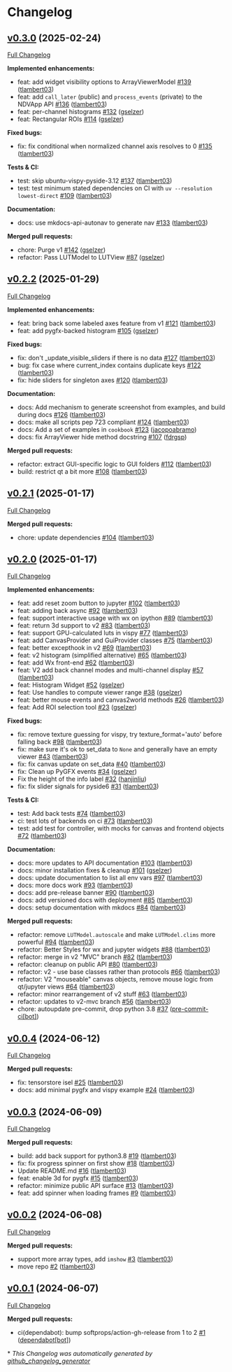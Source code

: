 # Changelog

## [v0.3.0](https://github.com/pyapp-kit/ndv/tree/v0.3.0) (2025-02-24)

[Full Changelog](https://github.com/pyapp-kit/ndv/compare/v0.2.2...v0.3.0)

**Implemented enhancements:**

- feat: add widget visibility options to ArrayViewerModel [\#139](https://github.com/pyapp-kit/ndv/pull/139) ([tlambert03](https://github.com/tlambert03))
- feat: add `call_later` \(public\) and `process_events` \(private\) to the NDVApp API [\#136](https://github.com/pyapp-kit/ndv/pull/136) ([tlambert03](https://github.com/tlambert03))
- feat: per-channel histograms [\#132](https://github.com/pyapp-kit/ndv/pull/132) ([gselzer](https://github.com/gselzer))
- feat: Rectangular ROIs [\#114](https://github.com/pyapp-kit/ndv/pull/114) ([gselzer](https://github.com/gselzer))

**Fixed bugs:**

- fix: fix conditional when normalized channel axis resolves to 0 [\#135](https://github.com/pyapp-kit/ndv/pull/135) ([tlambert03](https://github.com/tlambert03))

**Tests & CI:**

- test: skip ubuntu-vispy-pyside-3.12 [\#137](https://github.com/pyapp-kit/ndv/pull/137) ([tlambert03](https://github.com/tlambert03))
- test: test minimum stated dependencies on CI with `uv --resolution lowest-direct` [\#109](https://github.com/pyapp-kit/ndv/pull/109) ([tlambert03](https://github.com/tlambert03))

**Documentation:**

- docs: use mkdocs-api-autonav to generate nav [\#133](https://github.com/pyapp-kit/ndv/pull/133) ([tlambert03](https://github.com/tlambert03))

**Merged pull requests:**

- chore: Purge v1 [\#142](https://github.com/pyapp-kit/ndv/pull/142) ([gselzer](https://github.com/gselzer))
- refactor: Pass LUTModel to LUTView [\#87](https://github.com/pyapp-kit/ndv/pull/87) ([gselzer](https://github.com/gselzer))

## [v0.2.2](https://github.com/pyapp-kit/ndv/tree/v0.2.2) (2025-01-29)

[Full Changelog](https://github.com/pyapp-kit/ndv/compare/v0.2.1...v0.2.2)

**Implemented enhancements:**

- feat: bring back some labeled axes feature from v1 [\#121](https://github.com/pyapp-kit/ndv/pull/121) ([tlambert03](https://github.com/tlambert03))
- feat: add pygfx-backed histogram [\#105](https://github.com/pyapp-kit/ndv/pull/105) ([gselzer](https://github.com/gselzer))

**Fixed bugs:**

- fix: don't \_update\_visible\_sliders if there is no data [\#127](https://github.com/pyapp-kit/ndv/pull/127) ([tlambert03](https://github.com/tlambert03))
- bug: fix case where current\_index contains duplicate keys [\#122](https://github.com/pyapp-kit/ndv/pull/122) ([tlambert03](https://github.com/tlambert03))
- fix: hide sliders for singleton axes [\#120](https://github.com/pyapp-kit/ndv/pull/120) ([tlambert03](https://github.com/tlambert03))

**Documentation:**

- docs: Add mechanism to generate screenshot from examples, and build during docs [\#126](https://github.com/pyapp-kit/ndv/pull/126) ([tlambert03](https://github.com/tlambert03))
- docs: make all scripts pep 723 compliant [\#124](https://github.com/pyapp-kit/ndv/pull/124) ([tlambert03](https://github.com/tlambert03))
- docs: Add a set of examples in `cookbook` [\#123](https://github.com/pyapp-kit/ndv/pull/123) ([jacopoabramo](https://github.com/jacopoabramo))
- docs: fix ArrayViewer hide method docstring [\#107](https://github.com/pyapp-kit/ndv/pull/107) ([fdrgsp](https://github.com/fdrgsp))

**Merged pull requests:**

- refactor: extract GUI-specific logic to GUI folders [\#112](https://github.com/pyapp-kit/ndv/pull/112) ([tlambert03](https://github.com/tlambert03))
- build: restrict qt a bit more [\#108](https://github.com/pyapp-kit/ndv/pull/108) ([tlambert03](https://github.com/tlambert03))

## [v0.2.1](https://github.com/pyapp-kit/ndv/tree/v0.2.1) (2025-01-17)

[Full Changelog](https://github.com/pyapp-kit/ndv/compare/v0.2.0...v0.2.1)

**Merged pull requests:**

- chore: update dependencies [\#104](https://github.com/pyapp-kit/ndv/pull/104) ([tlambert03](https://github.com/tlambert03))

## [v0.2.0](https://github.com/pyapp-kit/ndv/tree/v0.2.0) (2025-01-17)

[Full Changelog](https://github.com/pyapp-kit/ndv/compare/v0.0.4...v0.2.0)

**Implemented enhancements:**

- feat: add reset zoom button to jupyter [\#102](https://github.com/pyapp-kit/ndv/pull/102) ([tlambert03](https://github.com/tlambert03))
- feat: adding back async [\#92](https://github.com/pyapp-kit/ndv/pull/92) ([tlambert03](https://github.com/tlambert03))
- feat: support interactive usage with wx on ipython [\#89](https://github.com/pyapp-kit/ndv/pull/89) ([tlambert03](https://github.com/tlambert03))
- feat: return 3d support to v2 [\#83](https://github.com/pyapp-kit/ndv/pull/83) ([tlambert03](https://github.com/tlambert03))
- feat: support GPU-calculated luts in vispy [\#77](https://github.com/pyapp-kit/ndv/pull/77) ([tlambert03](https://github.com/tlambert03))
- feat: add CanvasProvider and GuiProvider classes [\#75](https://github.com/pyapp-kit/ndv/pull/75) ([tlambert03](https://github.com/tlambert03))
- feat: better excepthook in v2 [\#69](https://github.com/pyapp-kit/ndv/pull/69) ([tlambert03](https://github.com/tlambert03))
- feat: v2 histogram \(simplified alternative\) [\#65](https://github.com/pyapp-kit/ndv/pull/65) ([tlambert03](https://github.com/tlambert03))
- feat: add Wx front-end [\#62](https://github.com/pyapp-kit/ndv/pull/62) ([tlambert03](https://github.com/tlambert03))
- feat: V2 add back channel modes and multi-channel display [\#57](https://github.com/pyapp-kit/ndv/pull/57) ([tlambert03](https://github.com/tlambert03))
- feat: Histogram Widget [\#52](https://github.com/pyapp-kit/ndv/pull/52) ([gselzer](https://github.com/gselzer))
- feat: Use handles to compute viewer range [\#38](https://github.com/pyapp-kit/ndv/pull/38) ([gselzer](https://github.com/gselzer))
- feat: better mouse events and canvas2world methods [\#26](https://github.com/pyapp-kit/ndv/pull/26) ([tlambert03](https://github.com/tlambert03))
- feat: Add ROI selection tool [\#23](https://github.com/pyapp-kit/ndv/pull/23) ([gselzer](https://github.com/gselzer))

**Fixed bugs:**

- fix: remove texture guessing for vispy, try texture\_format='auto' before falling back [\#98](https://github.com/pyapp-kit/ndv/pull/98) ([tlambert03](https://github.com/tlambert03))
- fix: make sure it's ok to set\_data to `None` and generally have an empty viewer [\#43](https://github.com/pyapp-kit/ndv/pull/43) ([tlambert03](https://github.com/tlambert03))
- fix: fix canvas update on set\_data [\#40](https://github.com/pyapp-kit/ndv/pull/40) ([tlambert03](https://github.com/tlambert03))
- fix: Clean up PyGFX events [\#34](https://github.com/pyapp-kit/ndv/pull/34) ([gselzer](https://github.com/gselzer))
- Fix the height of the info label [\#32](https://github.com/pyapp-kit/ndv/pull/32) ([hanjinliu](https://github.com/hanjinliu))
- fix: fix slider signals for pyside6 [\#31](https://github.com/pyapp-kit/ndv/pull/31) ([tlambert03](https://github.com/tlambert03))

**Tests & CI:**

- test: Add back tests [\#74](https://github.com/pyapp-kit/ndv/pull/74) ([tlambert03](https://github.com/tlambert03))
- ci: test lots of backends on ci [\#73](https://github.com/pyapp-kit/ndv/pull/73) ([tlambert03](https://github.com/tlambert03))
- test: add test for controller, with mocks for canvas and frontend objects [\#72](https://github.com/pyapp-kit/ndv/pull/72) ([tlambert03](https://github.com/tlambert03))

**Documentation:**

- docs: more updates to API documentation [\#103](https://github.com/pyapp-kit/ndv/pull/103) ([tlambert03](https://github.com/tlambert03))
- docs: minor installation fixes & cleanup [\#101](https://github.com/pyapp-kit/ndv/pull/101) ([gselzer](https://github.com/gselzer))
- docs: update documentation to list all env vars [\#97](https://github.com/pyapp-kit/ndv/pull/97) ([tlambert03](https://github.com/tlambert03))
- docs: more docs work [\#93](https://github.com/pyapp-kit/ndv/pull/93) ([tlambert03](https://github.com/tlambert03))
- docs: add pre-release banner [\#90](https://github.com/pyapp-kit/ndv/pull/90) ([tlambert03](https://github.com/tlambert03))
- docs: add versioned docs with deployment [\#85](https://github.com/pyapp-kit/ndv/pull/85) ([tlambert03](https://github.com/tlambert03))
- docs: setup documentation with mkdocs [\#84](https://github.com/pyapp-kit/ndv/pull/84) ([tlambert03](https://github.com/tlambert03))

**Merged pull requests:**

- refactor: remove `LUTModel.autoscale` and make `LUTModel.clims` more powerful [\#94](https://github.com/pyapp-kit/ndv/pull/94) ([tlambert03](https://github.com/tlambert03))
- refactor: Better Styles for wx and jupyter widgets [\#88](https://github.com/pyapp-kit/ndv/pull/88) ([tlambert03](https://github.com/tlambert03))
- refactor: merge in v2 "MVC" branch [\#82](https://github.com/pyapp-kit/ndv/pull/82) ([tlambert03](https://github.com/tlambert03))
- refactor: cleanup on public API [\#80](https://github.com/pyapp-kit/ndv/pull/80) ([tlambert03](https://github.com/tlambert03))
- refactor: v2 - use base classes rather than protocols [\#66](https://github.com/pyapp-kit/ndv/pull/66) ([tlambert03](https://github.com/tlambert03))
- refactor: V2 "mouseable" canvas objects, remove mouse logic from qt/jupyter views [\#64](https://github.com/pyapp-kit/ndv/pull/64) ([tlambert03](https://github.com/tlambert03))
- refactor: minor rearrangement of v2 stuff [\#63](https://github.com/pyapp-kit/ndv/pull/63) ([tlambert03](https://github.com/tlambert03))
- refactor: updates to v2-mvc branch [\#56](https://github.com/pyapp-kit/ndv/pull/56) ([tlambert03](https://github.com/tlambert03))
- chore: autoupdate pre-commit, drop python 3.8 [\#37](https://github.com/pyapp-kit/ndv/pull/37) ([pre-commit-ci[bot]](https://github.com/apps/pre-commit-ci))

## [v0.0.4](https://github.com/pyapp-kit/ndv/tree/v0.0.4) (2024-06-12)

[Full Changelog](https://github.com/pyapp-kit/ndv/compare/v0.0.3...v0.0.4)

**Merged pull requests:**

- fix: tensorstore isel [\#25](https://github.com/pyapp-kit/ndv/pull/25) ([tlambert03](https://github.com/tlambert03))
- docs: add minimal pygfx and vispy example [\#24](https://github.com/pyapp-kit/ndv/pull/24) ([tlambert03](https://github.com/tlambert03))

## [v0.0.3](https://github.com/pyapp-kit/ndv/tree/v0.0.3) (2024-06-09)

[Full Changelog](https://github.com/pyapp-kit/ndv/compare/v0.0.2...v0.0.3)

**Merged pull requests:**

- build: add back support for python3.8 [\#19](https://github.com/pyapp-kit/ndv/pull/19) ([tlambert03](https://github.com/tlambert03))
- fix: fix progress spinner on first show [\#18](https://github.com/pyapp-kit/ndv/pull/18) ([tlambert03](https://github.com/tlambert03))
- Update README.md [\#16](https://github.com/pyapp-kit/ndv/pull/16) ([tlambert03](https://github.com/tlambert03))
- feat: enable 3d for pygfx [\#15](https://github.com/pyapp-kit/ndv/pull/15) ([tlambert03](https://github.com/tlambert03))
- refactor: minimize public API surface [\#13](https://github.com/pyapp-kit/ndv/pull/13) ([tlambert03](https://github.com/tlambert03))
- feat: add spinner when loading frames [\#9](https://github.com/pyapp-kit/ndv/pull/9) ([tlambert03](https://github.com/tlambert03))

## [v0.0.2](https://github.com/pyapp-kit/ndv/tree/v0.0.2) (2024-06-08)

[Full Changelog](https://github.com/pyapp-kit/ndv/compare/v0.0.1...v0.0.2)

**Merged pull requests:**

- support more array types, add `imshow` [\#3](https://github.com/pyapp-kit/ndv/pull/3) ([tlambert03](https://github.com/tlambert03))
- move repo [\#2](https://github.com/pyapp-kit/ndv/pull/2) ([tlambert03](https://github.com/tlambert03))

## [v0.0.1](https://github.com/pyapp-kit/ndv/tree/v0.0.1) (2024-06-07)

[Full Changelog](https://github.com/pyapp-kit/ndv/compare/97edb3b0f787b6a19ab965afb40475b13d275795...v0.0.1)

**Merged pull requests:**

- ci\(dependabot\): bump softprops/action-gh-release from 1 to 2 [\#1](https://github.com/pyapp-kit/ndv/pull/1) ([dependabot[bot]](https://github.com/apps/dependabot))



\* *This Changelog was automatically generated by [github_changelog_generator](https://github.com/github-changelog-generator/github-changelog-generator)*
